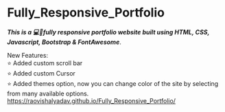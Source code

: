 # Fully_Responsive_Portfolio

<b><i>This is a 💻📱fully responsive portfolio website built using HTML, CSS, Javascript, Bootstrap & FontAwesome</b></i>.


New Features:  
 ⭐ Added custom scroll bar   
 ⭐ Added custom Cursor     
 ⭐ Added themes option, now you can change color of the site by selecting from many available options.  
https://raovishalyadav.github.io/Fully_Responsive_Portfolio/
